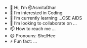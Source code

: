 - 👋 Hi, I’m @AsmitaDhar
- 👀 I’m interested in Coding
- 🌱 I’m currently learning ...CSE AIDS
- 💞️ I’m looking to collaborate on ...
- 📫 How to reach me ...
- 😄 Pronouns: She/Hee
- ⚡ Fun fact: ...

<!---
AsmitaDhar/AsmitaDhar is a ✨ special ✨ repository because its `README.md` (this file) appears on your GitHub profile.
You can click the Preview link to take a look at your changes.
--->
